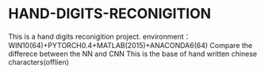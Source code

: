 # HAND-DIGITS-RECONIGITION
This is a hand digits reconigition project.
environment：WIN10(64)+PYTORCH0.4+MATLAB(2015)+ANACONDA6(64)
Compare the differece between the NN and CNN
This is the base of hand written chinese characters(offlien)
